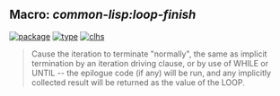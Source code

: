 ## Macro: ***common-lisp:loop-finish***
[![package](https://img.shields.io/badge/Package-COMMON--LISP-5f9ea0.svg?style=social&colorA=999999)](../) [![type](https://img.shields.io/badge/Type-Macro-5f9ea0.svg?style=social&colorA=999999)](../#macro) [![clhs](https://img.shields.io/badge/CLHS-LOOP--FINISH-5f9ea0.svg?style=social&colorA=999999)](http://www.lispworks.com/documentation/HyperSpec/Body/m_loop_f.htm) 

> Cause the iteration to terminate "normally", the same as implicit
> termination by an iteration driving clause, or by use of WHILE or
> UNTIL -- the epilogue code (if any) will be run, and any implicitly
> collected result will be returned as the value of the LOOP.

